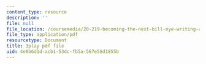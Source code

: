```yaml
---
content_type: resource
description: ''
file: null
file_location: /coursemedia/20-219-becoming-the-next-bill-nye-writing-and-hosting-the-educational-show-january-iap-2015/4e0b6d1dacb153dcfb5a567e58d1855b_qkkI9Z9tKvo.pdf
file_type: application/pdf
resourcetype: Document
title: 3play pdf file
uid: 4e0b6d1d-acb1-53dc-fb5a-567e58d1855b
---
```

